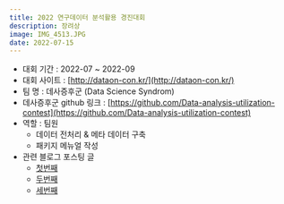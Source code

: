 ```yaml
---
title: 2022 연구데이터 분석활용 경진대회
description: 장려상
image: IMG_4513.JPG
date: 2022-07-15
---
```

- 대회 기간 : 2022-07 ~ 2022-09
- 대회 사이트 : [http://dataon-con.kr/](http://dataon-con.kr/)
- 팀 명 : 데사증후군 (Data Science Syndrom)
- 데사증후군 github 링크 : [https://github.com/Data-analysis-utilization-contest](https://github.com/Data-analysis-utilization-contest)
- 역할 : 팀원
    - 데이터 전처리 & 메타 데이터 구축
    - 패키지 메뉴얼 작성
- 관련 블로그 포스팅 글
    - [첫번째](https://whatareyoudoingz.github.io/blog/first)
    - [두번째](https://whatareyoudoingz.github.io/blog/second)
    - [세번째](https://whatareyoudoingz.github.io/blog/third)
    